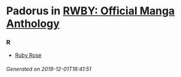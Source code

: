 # Padorus in [RWBY: Official Manga Anthology](https://myanimelist.net/manga/107982/RWBY__Official_Manga_Anthology)

### R
* [Ruby Rose](https://github.com/shadow578/Padoru-Padoru/blob/master/table-of-contents/characters/RubyRose.md)

###### Generated on 2019-12-01T16:41:51
